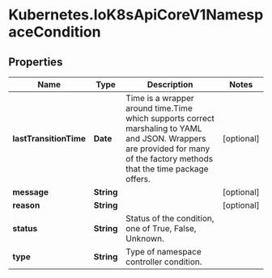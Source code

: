 # Kubernetes.IoK8sApiCoreV1NamespaceCondition

## Properties

Name | Type | Description | Notes
------------ | ------------- | ------------- | -------------
**lastTransitionTime** | **Date** | Time is a wrapper around time.Time which supports correct marshaling to YAML and JSON.  Wrappers are provided for many of the factory methods that the time package offers. | [optional] 
**message** | **String** |  | [optional] 
**reason** | **String** |  | [optional] 
**status** | **String** | Status of the condition, one of True, False, Unknown. | 
**type** | **String** | Type of namespace controller condition. | 


